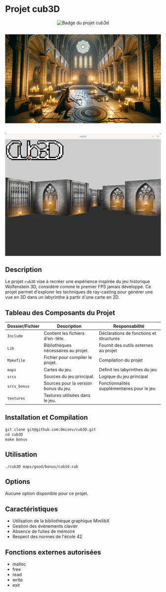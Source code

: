 # **Projet cub3D**
<div align="center">
  <img src="https://github.com/ayogun/42-project-badges/blob/main/badges/cub3dm.png?raw=true" alt="Badge du projet cub3d">
</div>

##
<div align="center">
  <img src="https://github.com/Omisev/cub3D/blob/main/cub3d_representation.webp" alt="cub3d representation">
</div>

##
<div align="center">
  <img src="https://github.com/Omisev/cub3D/blob/main/screenshot.png" alt="sreenshot">
</div>

## Description
Le projet `cub3D` vise à recréer une expérience inspirée du jeu historique Wolfenstein 3D, considéré comme le premier FPS jamais développé. Ce projet permet d'explorer les techniques de ray-casting pour générer une vue en 3D dans un labyrinthe à partir d'une carte en 2D.

## Tableau des Composants du Projet

| Dossier/Fichier      | Description                                                              | Responsabilité                                     |
|----------------------|--------------------------------------------------------------------------|----------------------------------------------------|
| `Include`            | Contient les fichiers d'en-tête.                                         | Déclarations de fonctions et structures            |
| `Lib`                | Bibliothèques nécessaires au projet.                                     | Fournit des outils externes au projet              |
| `Makefile`           | Fichier pour compiler le projet.                                         | Compilation du projet                              |
| `maps`               | Cartes du jeu.                                                           | Définit les labyrinthes du jeu                     |
| `srcs`               | Sources du jeu principal.                                                | Logique du jeu principal                           |
| `srcs_bonus`         | Sources pour la version bonus du jeu.                                    | Fonctionnalités supplémentaires pour le jeu        |
| `textures`           | Textures utilisées dans le jeu. 

## Installation et Compilation
```
git clone git@github.com:Omisev/cub3D.git
cd cub3D
make bonus
```

## Utilisation
```
./cub3D maps/good/bonus/cub3d.cub
```

## Options
Aucune option disponible pour ce projet.

## Caractéristiques
- Utilisation de la bibliothèque graphique MinilibX
- Gestion des événements clavier
- Absence de fuites de mémoire
- Respect des normes de l'école 42

## Fonctions externes autorisées
- malloc
- free
- read
- write
- exit
